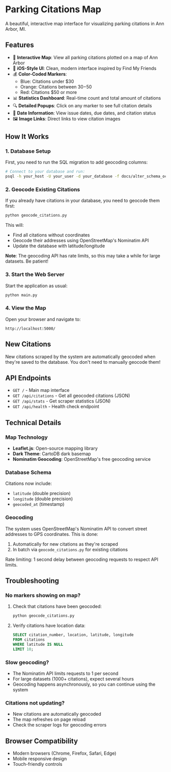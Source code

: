 # Parking Citations Map

A beautiful, interactive map interface for visualizing parking citations in Ann Arbor, MI.

## Features

- 📍 **Interactive Map**: View all parking citations plotted on a map of Ann Arbor
- 🎨 **iOS-Style UI**: Clean, modern interface inspired by Find My Friends
- 💰 **Color-Coded Markers**:
  - Blue: Citations under $30
  - Orange: Citations between $30-$50
  - Red: Citations $50 or more
- 📊 **Statistics Dashboard**: Real-time count and total amount of citations
- 🔍 **Detailed Popups**: Click on any marker to see full citation details
- 📅 **Date Information**: View issue dates, due dates, and citation status
- 🖼️ **Image Links**: Direct links to view citation images

## How It Works

### 1. Database Setup

First, you need to run the SQL migration to add geocoding columns:

```bash
# Connect to your database and run:
psql -h your_host -U your_user -d your_database -f docs/alter_schema_ocr.sql
```

### 2. Geocode Existing Citations

If you already have citations in your database, you need to geocode them first:

```bash
python geocode_citations.py
```

This will:

- Find all citations without coordinates
- Geocode their addresses using OpenStreetMap's Nominatim API
- Update the database with latitude/longitude

**Note**: The geocoding API has rate limits, so this may take a while for large datasets. Be patient!

### 3. Start the Web Server

Start the application as usual:

```bash
python main.py
```

### 4. View the Map

Open your browser and navigate to:

```
http://localhost:5000/
```

## New Citations

New citations scraped by the system are automatically geocoded when they're saved to the database. You don't need to manually geocode them!

## API Endpoints

- `GET /` - Main map interface
- `GET /api/citations` - Get all geocoded citations (JSON)
- `GET /api/stats` - Get scraper statistics (JSON)
- `GET /api/health` - Health check endpoint

## Technical Details

### Map Technology

- **Leaflet.js**: Open-source mapping library
- **Dark Theme**: CartoDB dark basemap
- **Nominatim Geocoding**: OpenStreetMap's free geocoding service

### Database Schema

Citations now include:

- `latitude` (double precision)
- `longitude` (double precision)
- `geocoded_at` (timestamp)

### Geocoding

The system uses OpenStreetMap's Nominatim API to convert street addresses to GPS coordinates. This is done:

1. Automatically for new citations as they're scraped
2. In batch via `geocode_citations.py` for existing citations

Rate limiting: 1 second delay between geocoding requests to respect API limits.

## Troubleshooting

### No markers showing on map?

1. Check that citations have been geocoded:

   ```bash
   python geocode_citations.py
   ```

2. Verify citations have location data:
   ```sql
   SELECT citation_number, location, latitude, longitude
   FROM citations
   WHERE latitude IS NULL
   LIMIT 10;
   ```

### Slow geocoding?

- The Nominatim API limits requests to 1 per second
- For large datasets (1000+ citations), expect several hours
- Geocoding happens asynchronously, so you can continue using the system

### Citations not updating?

- New citations are automatically geocoded
- The map refreshes on page reload
- Check the scraper logs for geocoding errors

## Browser Compatibility

- Modern browsers (Chrome, Firefox, Safari, Edge)
- Mobile responsive design
- Touch-friendly controls
